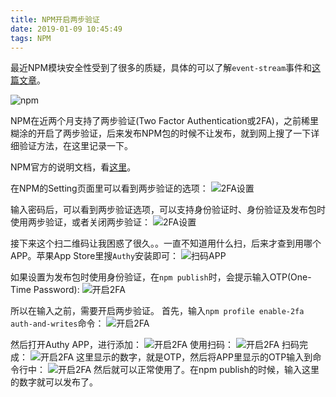 ```yaml
---
title: NPM开启两步验证
date: 2019-01-09 10:45:49
tags: NPM
---
```


最近NPM模块安全性受到了很多的质疑，具体的可以了解`event-stream`事件和[这篇文章](https://zhuanlan.zhihu.com/p/43514079)。

![npm](npm2fa/1.jpg)

NPM在近两个月支持了两步验证(Two Factor Authentication或2FA)，之前稀里糊涂的开启了两步验证，后来发布NPM包的时候不让发布，就到网上搜了一下详细验证方法，在这里记录一下。

NPM官方的说明文档，看[这里](https://docs.npmjs.com/configuring-two-factor-authentication)。

在NPM的Setting页面里可以看到两步验证的选项：
![2FA设置](npm2fa/2.png)

输入密码后，可以看到两步验证选项，可以支持身份验证时、身份验证及发布包时使用两步验证，或者关闭两步验证：
![2FA设置](npm2fa/3.png)

接下来这个扫二维码让我困惑了很久。。一直不知道用什么扫，后来才查到用哪个APP。苹果App Store里搜`Authy`安装即可：
![扫码APP](npm2fa/4.jpg)

如果设置为发布包时使用身份验证，在`npm publish`时，会提示输入OTP(One-Time Password):
![开启2FA](npm2fa/5.png)

所以在输入之前，需要开启两步验证。
首先，输入`npm profile enable-2fa auth-and-writes`命令：
![开启2FA](npm2fa/6.png)

然后打开Authy APP，进行添加：
![开启2FA](npm2fa/7.jpg)
使用扫码：
![开启2FA](npm2fa/8.jpg)
扫码完成：
![开启2FA](npm2fa/9.jpg)
这里显示的数字，就是OTP，然后将APP里显示的OTP输入到命令行中：
![开启2FA](npm2fa/10.png)
然后就可以正常使用了。在npm publish的时候，输入这里的数字就可以发布了。